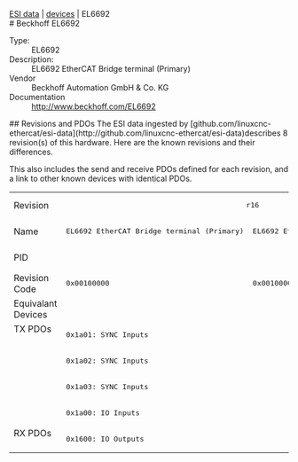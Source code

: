 <div class="nav"><a href="/esi-data">ESI data</a> | <a href="/esi-data/devices">devices</a> | EL6692</div>
#  Beckhoff EL6692

<dl>
  <dt>Type:</dt><dd>EL6692</dd>
  <dt>Description:</dt><dd>EL6692 EtherCAT Bridge terminal (Primary)</dd>
  <dt>Vendor</dt><dd>Beckhoff Automation GmbH & Co. KG</dd>
  <dt>Documentation</dt><dd><a href="http://www.beckhoff.com/EL6692">http://www.beckhoff.com/EL6692</a></dd>
</dl>
## Revisions and PDOs
The ESI data ingested by [github.com/linuxcnc-ethercat/esi-data](http://github.com/linuxcnc-ethercat/esi-data)describes 8 revision(s) of this hardware.  Here are the known revisions and their differences.

This also includes the send and receive PDOs defined for each revision, and a link to other known devices with identical PDOs.

<table>
<tr >
<td class="first">Revision</td>
<td  colspan=2 align="center"><pre>r16</pre></td>
<td  colspan=2 align="center"><pre>r17</pre></td>
<td  colspan=2 align="center"><pre>r18</pre></td>
<td ><pre>r19</pre></td>
<td ><pre>r20</pre></td>
</tr>
<tr >
<td class="first">Name</td>
<td ><pre>EL6692 EtherCAT Bridge terminal (Primary)</pre></td>
<td ><pre>EL6692 EtherCAT Bridge terminal (Secondary)</pre></td>
<td ><pre>EL6692 EtherCAT Bridge terminal (Primary)</pre></td>
<td ><pre>EL6692 EtherCAT Bridge terminal (Secondary)</pre></td>
<td ><pre>EL6692 EtherCAT Bridge terminal (Primary)</pre></td>
<td  colspan=3 align="center"><pre>EL6692 EtherCAT Bridge terminal (Secondary)</pre></td>
</tr>
<tr >
<td class="first">PID</td>
<td  colspan=8 align="center"><pre>0x1a243052</pre></td>
</tr>
<tr >
<td class="first">Revision Code</td>
<td ><pre>0x00100000</pre></td>
<td ><pre>0x00100002</pre></td>
<td ><pre>0x00110000</pre></td>
<td ><pre>0x00110002</pre></td>
<td ><pre>0x00120000</pre></td>
<td ><pre>0x00120002</pre></td>
<td ><pre>0x00130002</pre></td>
<td ><pre>0x00140002</pre></td>
</tr>
<tr >
<td class="first">Equivalant Devices</td>
<td  colspan=8 align="center"></td>
</tr>
<tr class="txpdo pdosection">
<td class="first" rowspan=4 valign=top>TX PDOs</td>
<td colspan=8 align="left"><pre>0x1a01: SYNC Inputs</pre></td>
<td></td>
</tr>
<tr class="txpdo pdosection">
<td  colspan=8 align="left"><pre>0x1a02: SYNC Inputs</pre></td>
</tr>
<tr class="txpdo pdosection">
<td  colspan=8 align="left"><pre>0x1a03: SYNC Inputs</pre></td>
</tr>
<tr class="txpdo pdosection">
<td  colspan=8 align="left"><pre>0x1a00: IO Inputs</pre></td>
</tr>
<tr class="rxpdo pdosection">
<td class="first" rowspan=1 valign=top>RX PDOs</td>
<td colspan=8 align="left"><pre>0x1600: IO Outputs</pre></td>
<td></td>
</tr>
</table>
